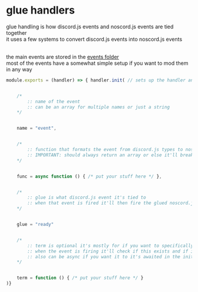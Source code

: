 # glue handlers

glue handling is how discord.js events and noscord.js events are tied together<br>
it uses a few systems to convert discord.js events into noscord.js events<br><br>


the main events are stored in the [events folder](https://github.com/paigeroid/noscord.js/tree/main/src/Services/EventService/glue/events)<br>
most of the events have a somewhat simple setup if you want to mod them in any way<br>

```js
module.exports = (handler) => { handler.init( // sets up the handler and initializes the glued event


    /*
        :: name of the event
        :: can be an array for multiple names or just a string
    */


    name = "event",


    /*
        :: function that formats the event from discord.js types to noscord.js types
        :: IMPORTANT: should always return an array or else it'll break
    */


    func = async function () { /* put your stuff here */ }, 


    /*
        :: glue is what discord.js event it's tied to
        :: when that event is fired it'll then fire the glued noscord.js event
    */


    glue = "ready"


    /*
        :: term is optional it's mostly for if you want to specifically stop it from firing if a requirement is not met
        :: when the event is firing it'll check if this exists and if it is true or not
        :: also can be async if you want it to it's awaited in the init function
    */


    term = function () { /* put your stuff here */ }
)}
```
